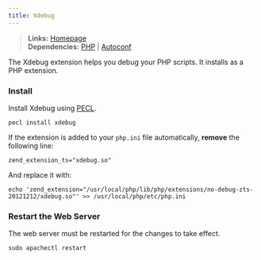 ```yaml
---
title: Xdebug
---
```



> **Links:** [Homepage](http://xdebug.org/)  
> **Dependencies:** [PHP](/php/) | [Autoconf](/autoconf/)


The Xdebug extension helps you debug your PHP scripts. It installs as a PHP extension.


### Install

Install Xdebug using [PECL](http://pecl.php.net/).

	pecl install xdebug

If the extension is added to your `php.ini` file automatically, **remove** the following line:

	zend_extension_ts="xdebug.so"

And replace it with:

	echo 'zend_extension="/usr/local/php/lib/php/extensions/no-debug-zts-20121212/xdebug.so"' >> /usr/local/php/etc/php.ini


### Restart the Web Server

The web server must be restarted for the changes to take effect.

	sudo apachectl restart
